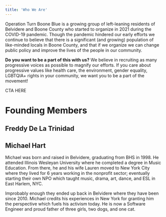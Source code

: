 ```yaml
---
title: 'Who We Are'
---
```


Operation Turn Boone Blue is a growing group of left-leaning residents of Belvidere and Boone County who started to organize in 2021 during the COVID-19 pandemic. Though the pandemic hindered our early efforts we continue to believe that there is a significant (and growing) population of like-minded locals in Boone County, and that if we organize we can change public policy and improve the lives of the people in our community.

**Do you want to be a part of this with us?** We believe in recruiting as many progressive voices as possible to magnify our efforts. If you care about progressive values like health care, the environment, gender equality, LGBTQIA+ rights in your community, we want you to be a part of the movement!

CTA HERE

# Founding Members

## Freddy De La Trinidad

## Michael Hart

Michael was born and raised in Belvidere, graduating from BHS in 1998. He attended Illinois Wesleyan University where he completed a degree in Music Education. From there, he and his wife Lauren moved to New York City where they lived for 6 years working in the nonprofit sector; eventually starting their own NPO which taught music, drama, art, dance, and ESL in East Harlem, NYC.

Improbably enough they ended up back in Belvidere where they have been since 2010. Michael credits his experiences in New York for granting him the perspective which fuels his activism today. He is now a Software Engineer and proud father of three girls, two dogs, and one cat.
